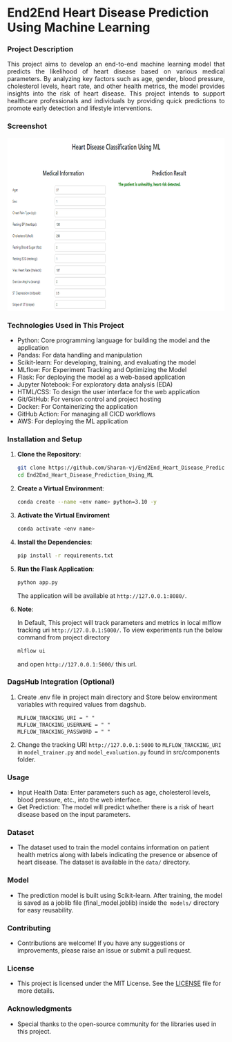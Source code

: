 # End2End Heart Disease Prediction Using Machine Learning

### Project Description
<p align='justify'> This project aims to develop an end-to-end machine learning model that predicts the likelihood of heart disease based on various medical parameters. By analyzing key factors such as age, gender, blood pressure, cholesterol levels, heart rate, and other health metrics, the model provides insights into the risk of heart disease. This project intends to support healthcare professionals and individuals by providing quick predictions to promote early detection and lifestyle interventions. </p>

### Screenshot
<img width="800" height="400" align="center" src="/screenshots/sample_image.png">

### Technologies Used in This Project
* Python: Core programming language for building the model and the application
* Pandas: For data handling and manipulation
* Scikit-learn: For developing, training, and evaluating the model
* MLflow: For Experiment Tracking and Optimizing the Model
* Flask: For deploying the model as a web-based application
* Jupyter Notebook: For exploratory data analysis (EDA)
* HTML/CSS: To design the user interface for the web application
* Git/GitHub: For version control and project hosting
* Docker: For Containerizing the application
* GitHub Action: For managing all CICD workflows
* AWS: For deploying the ML application

### Installation and Setup

1. **Clone the Repository**:
    ```bash
    git clone https://github.com/Sharan-vj/End2End_Heart_Disease_Prediction_Using_ML.git
    cd End2End_Heart_Disease_Prediction_Using_ML
    ```

2. **Create a Virtual Environment**:
    ```bash
    conda create --name <env name> python=3.10 -y
    ```
3. **Activate the Virtual Enviroment**
    ```bash
    conda activate <env name>
    ```
4. **Install the Dependencies**:
    ```bash
    pip install -r requirements.txt
    ```

5. **Run the Flask Application**:
    ```bash
    python app.py
    ```
    The application will be available at `http://127.0.0.1:8080/`.

6. **Note**:

    In Default, This project will track parameters and metrics in local mlflow tracking uri `http://127.0.0.1:5000/`. To view experiments run the below command from project directory

    ```bash
    mlflow ui
    ```
    and open `http://127.0.0.1:5000/` this url.


### DagsHub Integration (Optional)

1. Create .env file in project main directory and Store below environment variables with required values from dagshub.
    ```
    MLFLOW_TRACKING_URI = " "
    MLFLOW_TRACKING_USERNAME = " "
    MLFLOW_TRACKING_PASSWORD = " "
    ```

2. Change the tracking URI `http://127.0.0.1:5000` to `MLFLOW_TRACKING_URI` in `model_trainer.py` and `model_evaluation.py` found in src/components folder.

### Usage
* Input Health Data: Enter parameters such as age, cholesterol levels, blood pressure, etc., into the web interface.
* Get Prediction: The model will predict whether there is a risk of heart disease based on the input parameters.

### Dataset
* The dataset used to train the model contains information on patient health metrics along with labels indicating the presence or absence of heart disease. The dataset is available in the `data/` directory.

### Model
* The prediction model is built using Scikit-learn. After training, the model is saved as a joblib file (final_model.joblib) inside the` models/` directory for easy reusability.

### Contributing
* Contributions are welcome! If you have any suggestions or improvements, please raise an issue or submit a pull request.

### License
* This project is licensed under the MIT License. See the [LICENSE](LICENSE) file for more details.

### Acknowledgments
* Special thanks to the open-source community for the libraries used in this project.
